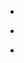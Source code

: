 
- [](/2015/04/584909049289781249/)

- [](/2014/01/427026577830854658/)

- [](/2014/01/423784537500286976/)
